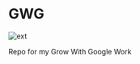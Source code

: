 # GWG

![ext](https://user-images.githubusercontent.com/4926027/35356493-9b3f4ea0-011e-11e8-82e0-fc90fcbf45b0.jpg)

Repo for my Grow With Google Work
